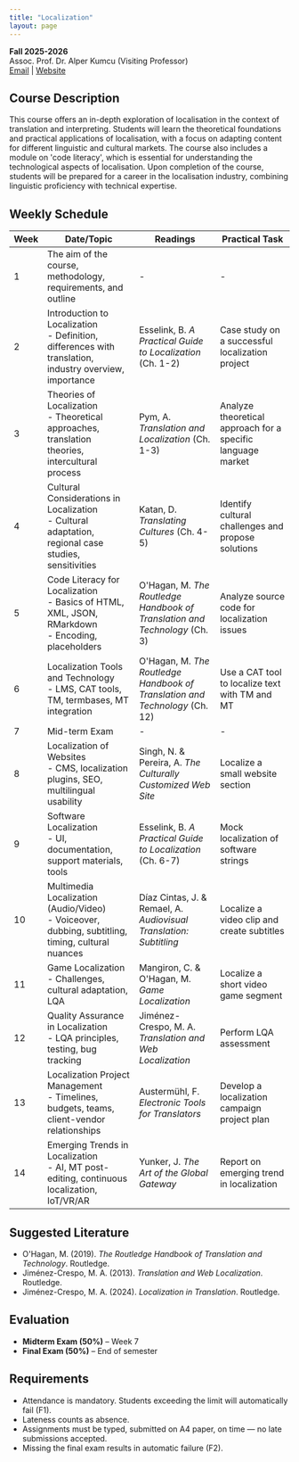 ```yaml
---
title: "Localization"
layout: page
---
```


**Fall 2025-2026**  
Assoc. Prof. Dr. Alper Kumcu (Visiting Professor)  
[Email](mailto:alperkumcu@hacettepe.edu.tr) | [Website](http://alperkumcu.github.io)

## Course Description

This course offers an in-depth exploration of localisation in the context of translation and interpreting. 
Students will learn the theoretical foundations and practical applications of localisation, with a focus on adapting content for different linguistic and cultural markets. The course also includes a module on 'code literacy', which is essential for understanding the technological aspects of localisation. Upon completion of the course, students will be prepared for a career in the localisation industry, combining linguistic proficiency with technical expertise.

## Weekly Schedule

| Week | Date/Topic | Readings | Practical Task |
| --- | --- | --- | --- |
| 1 | The aim of the course, methodology, requirements, and outline | - | - |
| 2 | Introduction to Localization<br>- Definition, differences with translation, industry overview, importance | Esselink, B. *A Practical Guide to Localization* (Ch. 1-2) | Case study on a successful localization project |
| 3 | Theories of Localization<br>- Theoretical approaches, translation theories, intercultural process | Pym, A. *Translation and Localization* (Ch. 1-3) | Analyze theoretical approach for a specific language market |
| 4 | Cultural Considerations in Localization<br>- Cultural adaptation, regional case studies, sensitivities | Katan, D. *Translating Cultures* (Ch. 4-5) | Identify cultural challenges and propose solutions |
| 5 | Code Literacy for Localization<br>- Basics of HTML, XML, JSON, RMarkdown<br>- Encoding, placeholders | O'Hagan, M. *The Routledge Handbook of Translation and Technology* (Ch. 3) | Analyze source code for localization issues |
| 6 | Localization Tools and Technology<br>- LMS, CAT tools, TM, termbases, MT integration | O'Hagan, M. *The Routledge Handbook of Translation and Technology* (Ch. 12) | Use a CAT tool to localize text with TM and MT |
| 7 | Mid-term Exam | - | - |
| 8 | Localization of Websites<br>- CMS, localization plugins, SEO, multilingual usability | Singh, N. & Pereira, A. *The Culturally Customized Web Site* | Localize a small website section |
| 9 | Software Localization<br>- UI, documentation, support materials, tools | Esselink, B. *A Practical Guide to Localization* (Ch. 6-7) | Mock localization of software strings |
| 10 | Multimedia Localization (Audio/Video)<br>- Voiceover, dubbing, subtitling, timing, cultural nuances | Díaz Cintas, J. & Remael, A. *Audiovisual Translation: Subtitling* | Localize a video clip and create subtitles |
| 11 | Game Localization<br>- Challenges, cultural adaptation, LQA | Mangiron, C. & O'Hagan, M. *Game Localization* | Localize a short video game segment |
| 12 | Quality Assurance in Localization<br>- LQA principles, testing, bug tracking | Jiménez-Crespo, M. A. *Translation and Web Localization* | Perform LQA assessment |
| 13 | Localization Project Management<br>- Timelines, budgets, teams, client-vendor relationships | Austermühl, F. *Electronic Tools for Translators* | Develop a localization campaign project plan |
| 14 | Emerging Trends in Localization<br>- AI, MT post-editing, continuous localization, IoT/VR/AR | Yunker, J. *The Art of the Global Gateway* | Report on emerging trend in localization |

## Suggested Literature

- O'Hagan, M. (2019). *The Routledge Handbook of Translation and Technology*. Routledge.  
- Jiménez-Crespo, M. A. (2013). *Translation and Web Localization*. Routledge.  
- Jiménez-Crespo, M. A. (2024). *Localization in Translation*. Routledge.  

## Evaluation

- **Midterm Exam (50%)** – Week 7  
- **Final Exam (50%)** – End of semester  

## Requirements

- Attendance is mandatory. Students exceeding the limit will automatically fail (F1).  
- Lateness counts as absence.  
- Assignments must be typed, submitted on A4 paper, on time — no late submissions accepted.  
- Missing the final exam results in automatic failure (F2).  

